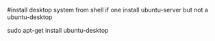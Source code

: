 #install desktop system from shell if one install ubuntu-server but not a ubuntu-desktop

sudo apt-get install ubuntu-desktop



